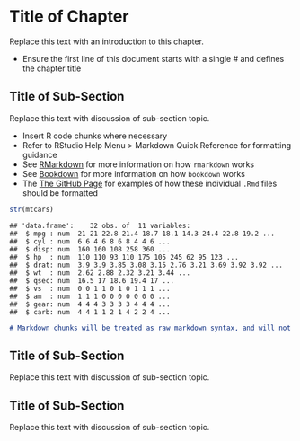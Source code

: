 # Title of Chapter

Replace this text with an introduction to this chapter.  

- Ensure the first line of this document starts with a single # and defines the chapter title



## Title of Sub-Section

Replace this text with discussion of sub-section topic.  

- Insert R code chunks where necessary
- Refer to RStudio Help Menu > Markdown Quick Reference for formatting guidance
- See [RMarkdown](https://bookdown.org/yihui/rmarkdown/) for more information on how `rmarkdown` works
- See [Bookdown](https://bookdown.org/yihui/bookdown/) for more information on how `bookdown` works
- The [The GitHub Page](https://github.com/rstudio/bookdown/tree/main/inst/examples) for examples of how these individual `.Rmd` files should be formatted


```r
str(mtcars)
```

```
## 'data.frame':	32 obs. of  11 variables:
##  $ mpg : num  21 21 22.8 21.4 18.7 18.1 14.3 24.4 22.8 19.2 ...
##  $ cyl : num  6 6 4 6 8 6 8 4 4 6 ...
##  $ disp: num  160 160 108 258 360 ...
##  $ hp  : num  110 110 93 110 175 105 245 62 95 123 ...
##  $ drat: num  3.9 3.9 3.85 3.08 3.15 2.76 3.21 3.69 3.92 3.92 ...
##  $ wt  : num  2.62 2.88 2.32 3.21 3.44 ...
##  $ qsec: num  16.5 17 18.6 19.4 17 ...
##  $ vs  : num  0 0 1 1 0 1 0 1 1 1 ...
##  $ am  : num  1 1 1 0 0 0 0 0 0 0 ...
##  $ gear: num  4 4 4 3 3 3 3 4 4 4 ...
##  $ carb: num  4 4 1 1 2 1 4 2 2 4 ...
```

```markdown
# Markdown chunks will be treated as raw markdown syntax, and will not be converted to HTML
```

## Title of Sub-Section

Replace this text with discussion of sub-section topic.  



## Title of Sub-Section

Replace this text with discussion of sub-section topic.  
